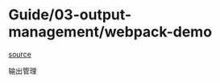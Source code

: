 # Guide/03-output-management/webpack-demo
[source](https://webpack.js.org/guides/output-management/)

输出管理
